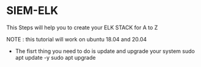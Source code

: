 # SIEM-ELK
This Steps will help you to create your ELK STACK for A to Z

NOTE : this tutorial will work on ubuntu 18.04 and 20.04

- The fisrt thing you need to do is update and upgrade your system
sudo apt update -y
sudo apt upgrade

